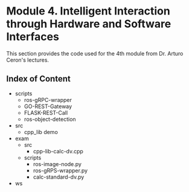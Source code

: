 # Module 4. Intelligent Interaction through Hardware and Software Interfaces

This section provides the code used for the 4th module from Dr. Arturo Ceron's lectures.

## Index of Content
- scripts
  - ros-gRPC-wrapper
  - GO-REST-Gateway
  - FLASK-REST-Call
  - ros-object-detection
- src
  - cpp_lib demo
- exam
  - src
    - cpp-lib-calc-dv.cpp
  - scripts
    - ros-image-node.py
    - ros-gRPS-wrapper.py
    - calc-standard-dv.py
- ws
